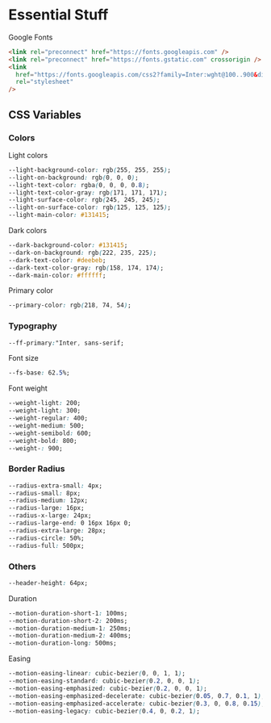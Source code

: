 # Essential Stuff

Google Fonts

```html
<link rel="preconnect" href="https://fonts.googleapis.com" />
<link rel="preconnect" href="https://fonts.gstatic.com" crossorigin />
<link
  href="https://fonts.googleapis.com/css2?family=Inter:wght@100..900&display=swap"
  rel="stylesheet"
/>
```

## CSS Variables

### Colors

Light colors

```css
--light-background-color: rgb(255, 255, 255);
--light-on-background: rgb(0, 0, 0);
--light-text-color: rgba(0, 0, 0, 0.8);
--light-text-color-gray: rgb(171, 171, 171);
--light-surface-color: rgb(245, 245, 245);
--light-on-surface-color: rgb(125, 125, 125);
--light-main-color: #131415;
```

Dark colors

```css
--dark-background-color: #131415;
--dark-on-background: rgb(222, 235, 225);
--dark-text-color: #deebeb;
--dark-text-color-gray: rgb(158, 174, 174);
--dark-main-color: #ffffff;
```

Primary color

```css
--primary-color: rgb(218, 74, 54);
```

### Typography

```css
--ff-primary:"Inter, sans-serif;
```

Font size

```css
--fs-base: 62.5%;
```

Font weight

```css
--weight-light: 200;
--weight-light: 300;
--weight-regular: 400;
--weight-medium: 500;
--weight-semibold: 600;
--weight-bold: 800;
--weight-: 900;
```

### Border Radius

```css
--radius-extra-small: 4px;
--radius-small: 8px;
--radius-medium: 12px;
--radius-large: 16px;
--radius-x-large: 24px;
--radius-large-end: 0 16px 16px 0;
--radius-extra-large: 28px;
--radius-circle: 50%;
--radius-full: 500px;
```

### Others

```css
--header-height: 64px;
```

Duration

```css
--motion-duration-short-1: 100ms;
--motion-duration-short-2: 200ms;
--motion-duration-medium-1: 250ms;
--motion-duration-medium-2: 400ms;
--motion-duration-long: 500ms;
```

Easing

```css
--motion-easing-linear: cubic-bezier(0, 0, 1, 1);
--motion-easing-standard: cubic-bezier(0.2, 0, 0, 1);
--motion-easing-emphasized: cubic-bezier(0.2, 0, 0, 1);
--motion-easing-emphasized-decelerate: cubic-bezier(0.05, 0.7, 0.1, 1);
--motion-easing-emphasized-accelerate: cubic-bezier(0.3, 0, 0.8, 0.15);
--motion-easing-legacy: cubic-bezier(0.4, 0, 0.2, 1);
```
